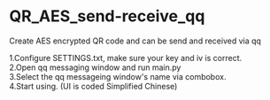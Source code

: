 # QR_AES_send-receive_qq
Create AES encrypted QR code and can be send and received via qq  

1.Configure SETTINGS.txt, make sure your key and iv is correct.  
2.Open qq messaging window and run main.py  
3.Select the qq messageing window's name via combobox.  
4.Start using. (UI is coded Simplified Chinese)  
